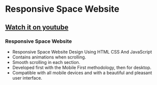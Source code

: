 # Responsive Space Website
## [Watch it on youtube](https://youtu.be/B8aTNKgbwE0)
### Responsive Space Website

- Responsive Space Website Design Using HTML CSS And JavaScript
- Contains animations when scrolling.
- Smooth scrolling in each section.
- Developed first with the Mobile First methodology, then for desktop.
- Compatible with all mobile devices and with a beautiful and pleasant user interface.
